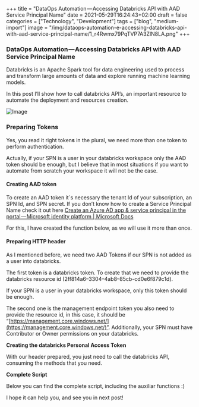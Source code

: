 ﻿+++
title = "DataOps Automation — Accessing Databricks API with AAD Service Principal Name"
date = 2021-05-29T16:24:43+02:00
draft = false
categories = ["Technology", "Development"]
tags = ["blog", "medium-import"]
image = "/img/dataops-automation-e-accessing-databricks-api-with-aad-service-principal-name/1_r4Rwmx79PqTVP7A3ZlN8LA.png"
+++

### DataOps Automation — Accessing Databricks API with AAD Service Principal Name

Databricks is an Apache Spark tool for data engineering used to process and transform large amounts of data and explore running machine learning models.

In this post I’ll show how to call databricks API’s, an important resource to automate the deployment and resources creation.

![Image](/img/dataops-automation-e-accessing-databricks-api-with-aad-service-principal-name/1_r4Rwmx79PqTVP7A3ZlN8LA.png)

### Preparing Tokens

Yes, you read it right token**s** in the plural, we need more than one token to perform authentication.

Actually, if your SPN is a user in your databricks workspace only the AAD token should be enough, but I believe that in most situations if you want to automate from scratch your workspace it will not be the case.

#### Creating AAD token

To create an AAD token it´s necessary the tenant Id of your subscription, an SPN Id, and SPN secret. If you don’t know how to create a Service Principal Name check it out here [Create an Azure AD app & service principal in the portal — Microsoft identity platform | Microsoft Docs](https://docs.microsoft.com/en-us/azure/active-directory/develop/howto-create-service-principal-portal)

For this, I have created the function below, as we will use it more than once.

#### Preparing HTTP header

As I mentioned before, we need two AAD Tokens if our SPN is not added as a user into databricks.

The first token is a databricks token. To create that we need to provide the databricks resource id (2ff814a6–3304–4ab8–85cb-cd0e6f879c1d).

If your SPN is a user in your databricks workspace, only this token should be enough.

The second one is the management endpoint token you also need to provide the resource id, in this case, it should be “[https://management.core.windows.net/](https://management.core.windows.net/)”. Additionally, your SPN must have Contributor or Owner permissions on your databricks.

**Creating the databricks Personal Access Token**

With our header prepared, you just need to call the databricks API, consuming the methods that you need.

**Complete Script**

Below you can find the complete script, including the auxiliar functions :)

I hope it can help you, and see you in next post!
